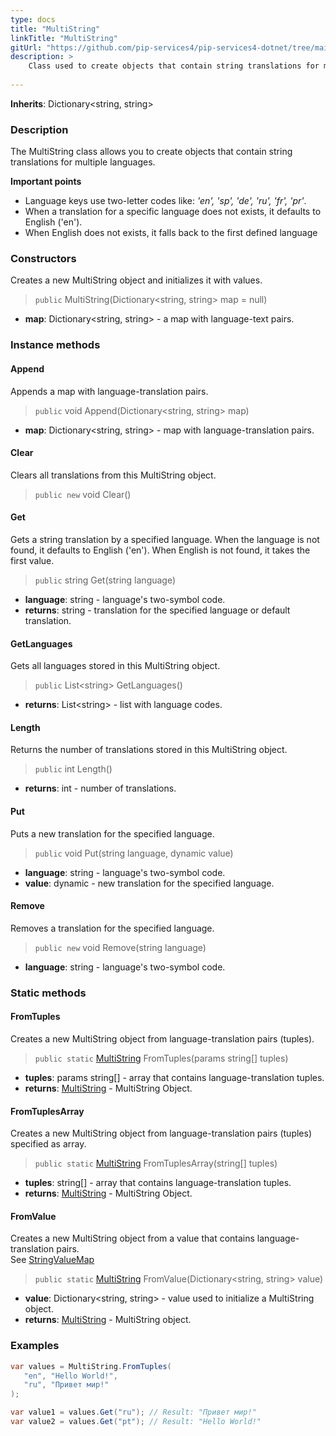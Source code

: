 ```yaml
---
type: docs
title: "MultiString"
linkTitle: "MultiString"
gitUrl: "https://github.com/pip-services4/pip-services4-dotnet/tree/main/pip-services4-data-dotnet"
description: > 
    Class used to create objects that contain string translations for multiple languages.
    
---
```


**Inherits**: Dictionary\<string, string\>

### Description

The MultiString class allows you to create objects that contain string translations for multiple languages.

**Important points**

- Language keys use two-letter codes like: *'en', 'sp', 'de', 'ru', 'fr', 'pr'*.
- When a translation for a specific language does not exists, it defaults to English ('en').
- When English does not exists, it falls back to the first defined language


### Constructors
Creates a new MultiString object and initializes it with values.

> `public` MultiString(Dictionary\<string, string\> map = null)

- **map**: Dictionary\<string, string\> - a map with language-text pairs.


### Instance methods

#### Append
Appends a map with language-translation pairs.

> `public` void Append(Dictionary\<string, string\> map)

- **map**: Dictionary\<string, string\> - map with language-translation pairs.


#### Clear
Clears all translations from this MultiString object.

> `public new` void Clear()


#### Get
Gets a string translation by a specified language.
When the language is not found, it defaults to English ('en').
When English is not found, it takes the first value.

> `public` string Get(string language)

- **language**: string - language's two-symbol code.
- **returns**: string - translation for the specified language or default translation.


#### GetLanguages
Gets all languages stored in this MultiString object.

> `public` List\<string\> GetLanguages()

- **returns**: List\<string\> - list with language codes. 


#### Length
Returns the number of translations stored in this MultiString object.

> `public` int Length()

- **returns**: int - number of translations.


#### Put
Puts a new translation for the specified language.

> `public` void Put(string language, dynamic value)

- **language**: string - language's two-symbol code.
- **value**: dynamic - new translation for the specified language.


#### Remove
Removes a translation for the specified language.

> `public new` void Remove(string language)

- **language**: string - language's two-symbol code.


### Static methods

#### FromTuples
Creates a new MultiString object from language-translation pairs (tuples).

> `public static` [MultiString]() FromTuples(params string[] tuples)

- **tuples**: params string[] - array that contains language-translation tuples.
- **returns**: [MultiString]() - MultiString Object.


#### FromTuplesArray
Creates a new MultiString object from language-translation pairs (tuples) specified as array.

> `public static` [MultiString]() FromTuplesArray(string[] tuples)

- **tuples**: string[] - array that contains language-translation tuples.
- **returns**: [MultiString]() - MultiString Object.


#### FromValue
Creates a new MultiString object from a value that contains language-translation pairs.  
See [StringValueMap](../string_value_map)

> `public static` [MultiString]() FromValue(Dictionary\<string, string\> value)

- **value**: Dictionary\<string, string\> - value used to initialize a MultiString object.
- **returns**: [MultiString]() - MultiString object.

### Examples

```cs
var values = MultiString.FromTuples(
   "en", "Hello World!",
   "ru", "Привет мир!"
);

var value1 = values.Get("ru"); // Result: "Привет мир!"
var value2 = values.Get("pt"); // Result: "Hello World!"


```
